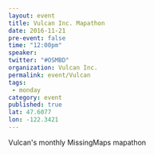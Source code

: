 ```yaml
---
layout: event
title: Vulcan Inc. Mapathon
date: 2016-11-21
pre-event: false
time: "12:00pm"
speaker: 
twitter: "#OSMBD"
organization: Vulcan Inc.
permalink: event/Vulcan 
tags: 
 - monday
category: event
published: true
lat: 47.6077
lon: -122.3421
---
```


Vulcan's monthly MissingMaps mapathon
